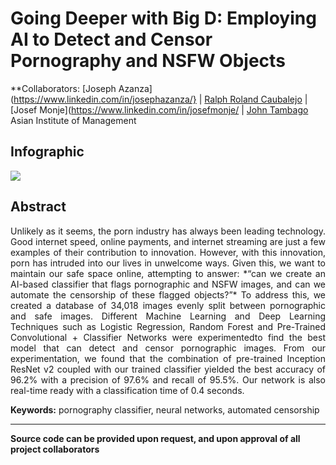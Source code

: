 # Going Deeper with Big D: Employing AI to Detect and Censor Pornography and NSFW Objects

**Collaborators: [Joseph Azanza](https://www.linkedin.com/in/josephazanza/} | [Ralph Roland Caubalejo](https://www.linkedin.com/in/ralph-caubalejo) | [Josef Monje](https://www.linkedin.com/in/josefmonje/ | [John Tambago](https://www.linkedin.com/in/jctambago/)
Asian Institute of Management

## Infographic
[<img src="../images/ml2_censor_graphic.png">](https://raw.githubusercontent.com/josephazanzajosephazanza.github.io/master/images/ml2_censor.graphic/png)

## Abstract
<p align='justify'>
Unlikely as it seems, the porn industry has always been leading technology. Good internet speed, online payments, and internet streaming are just a few examples of their contribution to innovation. However, with this innovation, porn has intruded into our lives in unwelcome ways. Given this, we want to maintain our safe space online, attempting to answer: *“can we create an AI-based classifier that flags pornographic and NSFW images, and can we automate the censorship of these flagged objects?”* To address this, we created a database of 34,018 images evenly split between pornographic and safe images. Different Machine Learning and Deep Learning Techniques such as Logistic Regression, Random Forest and Pre-Trained Convolutional + Classifier Networks were experimentedto find the best model that can detect and censor pornographic images. From our experimentation, we found that the combination of pre-trained Inception ResNet v2 coupled with our trained classifier yielded the best accuracy of 96.2% with a precision of 97.6% and recall of 95.5%. Our network is also real-time ready with a classification time of 0.4 seconds.

**Keywords:** pornography classifier, neural networks, automated censorship
</p>

---

**Source code can be provided upon request, and upon approval of all project collaborators**